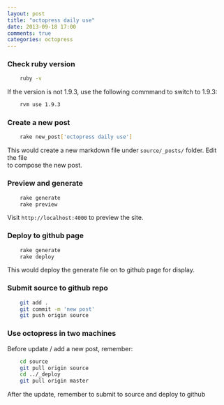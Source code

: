 ```yaml
---
layout: post
title: "octopress daily use"
date: 2013-09-18 17:00
comments: true
categories: octopress
---
```

### Check ruby version

``` bash
    ruby -v
```

If the version is not 1.9.3, use the following commmand to switch to 1.9.3:

``` bash
    rvm use 1.9.3
```

### Create a new post

``` bash
    rake new_post['octopress daily use']
```

This would create a new markdown file under `source/_posts/` folder. Edit the file  
to compose the new post.

### Preview and generate

``` bash
    rake generate
    rake preview
```

Visit `http://localhost:4000` to preview the site.

### Deploy to github page

``` bash
    rake generate
    rake deploy
```

This would deploy the generate file on to github page for display.

### Submit source to github repo

``` bash
    git add .
    git commit -m 'new post'
    git push origin source
```

### Use octopress in two machines

Before update / add a new post, remember:
``` bash
    cd source
    git pull origin source
    cd ../_deploy
    git pull origin master
```

After the update, remember to submit to source and deploy to github

